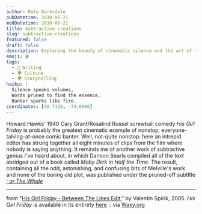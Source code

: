 ```yaml
---
author: Nate Barksdale
pubDatetime: 2010-06-21
modDatetime: 2010-06-21
title: Subtractive creations
slug: subtractive-creations
featured: false
draft: false
description: Exploring the beauty of cinematic silence and the art of subtraction in storytelling.
emoji: 🎬
tags:
  - 📝 Writing
  - 🌍 Culture
  - 🌍 Storytelling
haiku: |
  Silence speaks volumes,  
  Words pruned to find the essence,  
  Banter sparks like fire.
coordinates: [40.7128, -74.0060]
---
```


Howard Hawks' 1940 Cary Grant/Rosalind Russel screwball comedy _His Girl Friday_ is probably the greatest cinematic example of nonstop, everyone-talking-at-once comic banter. Well, not-quite nonstop: here an intrepid editor has strung together all eight minutes of clips from the film where nobody is saying anything. It reminds me of another work of subtractive genius I've heard about, in which Damion Searls compiled all of the text abridged out of a book called _Moby Dick in Half the Time_. The result, containing all the odd, astonishing, and confusing bits of Melville's work and none of the boring old plot, was published under the pruned-off subtltle [_; or The Whale_](http://web.archive.org/web/20210919042811/http://www.dalkeyarchive.com/book/?GCOI=15647100036970)

---

from "[His Girl Friday - Between The Lines Edit](http://www.youtube.com/watch?v=HY33tYVDvfk)," by Valentin Spirik, 2005. _His Girl Friday_ is available in its entirety [here](http://www.archive.org/details/his_girl_friday) :: via [Waxy.org](http://waxy.org/2008/04/fanboy_supercuts_obsessive_video_montages/)
